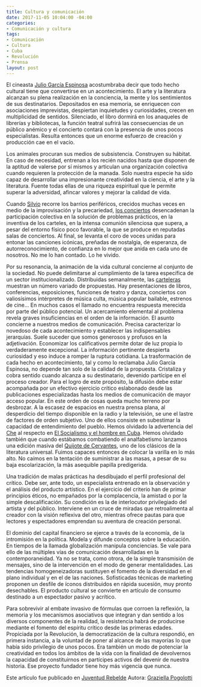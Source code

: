 ```yaml
---
title: Cultura y comunicación
date: 2017-11-05 10:04:00 -04:00
categories:
- Comunicación y cultura
tags:
- Comunicación
- Cultura
- Cuba
- Revolución
- Prensa
layout: post
---
```


El cineasta [Julio García Espinosa](https://www.ecured.cu/Julio_Garc%C3%ADa_Espinosa) acostumbraba decir que todo hecho cultural tiene que convertirse en un acontecimiento. El arte y la literatura alcanzan su plena realización en la conciencia, la mente y los sentimientos de sus destinatarios. Depositados en esa memoria, se enriquecen con asociaciones imprevistas, despiertan inquietudes y curiosidades, crecen en multiplicidad de sentidos. Silenciado, el libro dormirá en los anaqueles de librerías y bibliotecas, la función teatral sufrirá las consecuencias de un público anémico y el concierto contará con la presencia de unos pocos especialistas. Resulta entonces que un enorme esfuerzo de creación y producción cae en el vacío.

Los animales procuran sus medios de subsistencia. Construyen su hábitat. En caso de necesidad, entrenan a los recién nacidos hasta que disponen de la aptitud de valerse por sí mismos y articulan una organización colectiva cuando requieren la protección de la manada. Solo nuestra especie ha sido capaz de desarrollar una impresionante creatividad en la ciencia, el arte y la literatura. Fuente todas ellas de una riqueza espiritual que le permite superar la adversidad, afincar valores y mejorar la calidad de vida.

Cuando [Silvio](https://www.ecured.cu/Silvio_Rodr%C3%ADguez) recorre los barrios periféricos, crecidos muchas veces en medio de la improvisación y la precariedad, [los conciertos](http://www.cubadebate.cu/etiqueta/silvio-rodriguez-por-los-barrios/) desencadenan la participación colectiva en la solución de problemas prácticos, en la inventiva de los carteles, en la intensa comunión silenciosa que supera, a pesar del entorno físico poco favorable, la que se produce en reputadas salas de conciertos. Al final, se levanta el coro de voces unidas para entonar las canciones icónicas, preñadas de nostalgia, de esperanza, de autorreconocimiento, de confianza en lo mejor que anida en cada uno de nosotros. No me lo han contado. Lo he vivido.

Por su resonancia, la animación de la vida cultural concierne al conjunto de la sociedad. No puede delimitarse al cumplimiento de la tarea específica de un sector institucionalizado. Distribuidas semanalmente, las [carteleras](http://www.lapapeleta.cult.cu/actividad/noviembre/5) muestran un número variado de propuestas. Hay presentaciones de libros, conferencias, exposiciones, funciones de teatro y danza, conciertos con valiosísimos intérpretes de música culta, música popular bailable, estrenos de cine… En muchos casos el llamado no encuentra respuesta merecida por parte del público potencial. Un acercamiento elemental al problema revela graves insuficiencias en el orden de la información. El asunto concierne a nuestros medios de comunicación. Precisa caracterizar lo novedoso de cada acontecimiento y establecer las indispensables jerarquías. Suele suceder que somos generosos y profusos en la adjetivación. Economizar los calificativos permite dotar de luz propia lo verdaderamente excepcional. La información pertinente despierta curiosidad y eso induce a romper la ruptura cotidiana. La trasformación de cada hecho en acontecimiento, tal y como lo reclamaba Julio García Espinosa, no depende tan solo de la calidad de la propuesta. Cristaliza y cobra sentido cuando alcanza a su destinatario, devenido partícipe en el proceso creador. Para el logro de este propósito, la difusión debe estar acompañada por un efectivo ejercicio crítico eslabonado desde las publicaciones especializadas hasta los medios de comunicación de mayor acceso popular. En este orden de cosas queda mucho terreno por desbrozar. A la escasez de espacios en nuestra prensa plana, al desperdicio del tiempo disponible en la radio y la televisión, se une el lastre de factores de orden subjetivo. Uno de ellos consiste en subestimar la capacidad de entendimiento del pueblo. Hemos olvidado la advertencia del [Che](https://www.ecured.cu/Che_Guevara) al respecto en [El Socialismo y el hombre en Cuba](https://www.ecured.cu/El_socialismo_y_el_hombre_en_Cuba). Hemos olvidado también que cuando estábamos combatiendo el analfabetismo lanzamos una edición masiva del [Quijote de Cervantes](https://www.ecured.cu/Don_Quijote_de_la_Mancha), uno de los clásicos de la literatura universal. Fuimos capaces entonces de colocar la varilla en lo más alto. No caímos en la tentación de suministrar a las masas, a pesar de su baja escolarización, la más asequible papilla predigerida.

Una tradición de malas prácticas ha desdibujado el perfil profesional del crítico. Debe ser, ante todo, un especialista entrenado en la observación y el análisis del producto artístico. En el ejercicio del criterio han de primar principios éticos, no empañados por la complacencia, la amistad o por la simple descalificación. Su condición es la de interlocutor privilegiado del artista y del público. Interviene en un cruce de miradas que retroalimenta al creador con la visión reflexiva del otro, mientras ofrece pautas para que lectores y espectadores emprendan su aventura de creación personal.

El dominio del capital financiero se ejerce a través de la economía, de la intromisión en la política. Modela y difunde conceptos sobre la educación. En tiempos de la llamada globalización manipula conciencias. Se vale para ello de las múltiples vías de comunicación desarrolladas en la contemporaneidad. Ya no se trata, como otrora, de la simple transmisión de mensajes, sino de la intervención en el modo de generar mentalidades. Las tendencias homogeneizadoras sustituyen el fomento de la diversidad en el plano individual y en el de las naciones. Sofisticadas técnicas de marketing proponen un desfile de íconos distribuidos en rápida sucesión, muy pronto desechables. El producto cultural se convierte en artículo de consumo destinado a un espectador pasivo y acrítico.

Para sobrevivir al embate invasivo de fórmulas que corroen la reflexión, la memoria y los mecanismos asociativos que integran y dan sentido a los diversos componentes de la realidad, la resistencia habrá de producirse mediante el fomento del espíritu crítico desde las primeras edades. Propiciada por la Revolución, la democratización de la cultura respondió, en primera instancia, a la voluntad de poner al alcance de las mayorías lo que había sido privilegio de unos pocos. Era también un modo de potenciar la creatividad en todos los ámbitos de la vida con la finalidad de devolvernos la capacidad de constituirnos en partícipes activos del devenir de nuestra historia. Ese proyecto fundador tiene hoy más vigencia que nunca.

Este artículo fue publicado en [Juventud Rebelde](http://www.juventudrebelde.cu/opinion/2017-11-04/cultura-y-comunicacion)
Autora: [Graziella Pogolotti](http://www.juventudrebelde.cu/autores/graziella-pogolotti)
